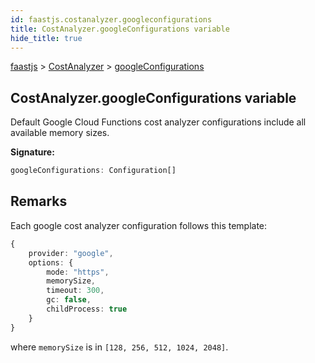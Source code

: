```yaml
---
id: faastjs.costanalyzer.googleconfigurations
title: CostAnalyzer.googleConfigurations variable
hide_title: true
---
```

[faastjs](./faastjs.md) &gt; [CostAnalyzer](./faastjs.costanalyzer.md) &gt; [googleConfigurations](./faastjs.costanalyzer.googleconfigurations.md)

## CostAnalyzer.googleConfigurations variable

Default Google Cloud Functions cost analyzer configurations include all available memory sizes.

<b>Signature:</b>

```typescript
googleConfigurations: Configuration[]
```

## Remarks

Each google cost analyzer configuration follows this template:

```typescript
{
    provider: "google",
    options: {
        mode: "https",
        memorySize,
        timeout: 300,
        gc: false,
        childProcess: true
    }
}

```
where `memorySize` is in `[128, 256, 512, 1024, 2048]`<!-- -->.
